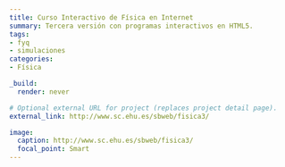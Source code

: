 ```yaml
---
title: Curso Interactivo de Física en Internet
summary: Tercera versión con programas interactivos en HTML5.
tags:
- fyq
- simulaciones
categories:
- Física

_build:
  render: never

# Optional external URL for project (replaces project detail page).
external_link: http://www.sc.ehu.es/sbweb/fisica3/

image:
  caption: http://www.sc.ehu.es/sbweb/fisica3/
  focal_point: Smart
---
```


